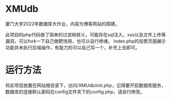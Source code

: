 # XMUdb
厦门大学2022年数据库大作业，内容为博客网站的搭建。

此项目的php代码做了简单的过滤和转义，可能存在sql注入，xss以及文件上传等漏洞，可以fork一下自己做靶场用，也可以自行修缮。
index.php的投票页面展示功能并未执行后端操作，有能力的可以自己写一个，补充上去即可。

# 运行方法
将此项目放置在网站根目录下，访问/XMUdb/init.php，记得要开启数据库服务，数据库的连接默认密码在config文件夹下的config.php，请自行修改。
